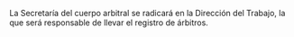 La Secretaría del cuerpo arbitral se radicará en la Dirección del Trabajo, la que será responsable de llevar el registro de árbitros.